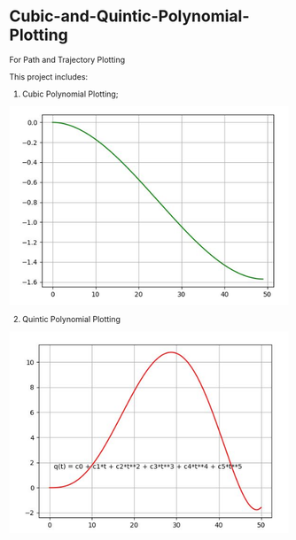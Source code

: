 # Cubic-and-Quintic-Polynomial-Plotting
 For Path and Trajectory Plotting

This project includes:
1. Cubic Polynomial Plotting;
<img src="img/cubic_plot.JPG">



2. Quintic Polynomial Plotting
<img src="img/quintic_plot.JPG">
